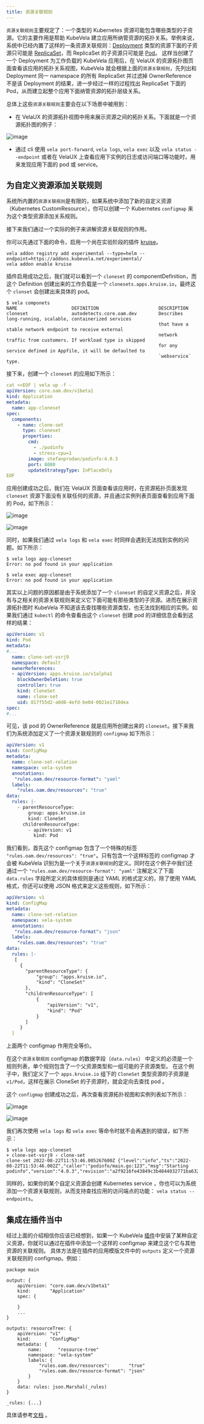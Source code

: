 ```yaml
---
title: 资源关联规则
--- 
```


`资源关联规则`主要规定了：一个类型的 Kubernetes 资源可能包含哪些类型的子资源。它的主要作用是帮助 KubeVela 建立应用所纳管资源的拓扑关系。举例来说，系统中已经内置了这样的一条资源关联规则：[Deployment](https://kubernetes.io/docs/concepts/workloads/controllers/deployment/) 类型的资源下面的子资源只可能是 [ReplicaSet](https://kubernetes.io/docs/concepts/workloads/controllers/replicaset/)，而 ReplicaSet 的子资源只可能是 [Pod](https://kubernetes.io/docs/concepts/workloads/pods/)。
这样当创建了一个 Deployment 为工作负载的 KubeVela 应用后，在 VelaUX 的资源拓扑图页面查看该应用的拓扑关系视图，KubeVela 就会根据上面的`资源关联规则`，先列出和 Deployment 同一 namespace 的所有 ReplicaSet 并过滤掉 OwnerReference 不是该 Deployment 的结果，进一步经过一样的过程找出 ReplicaSet 下面的 Pod，从而建立起整个应用下面纳管资源的拓扑层级关系。

总体上这些`资源关联规则`主要会在以下场景中被用到：

- 在 VelaUX 的资源拓扑视图中用来展示资源之间的拓扑关系。下面就是一个资源拓扑图的例子：

![image](../resources/tree.png)
  
- 通过 cli 使用 `vela port-forward`, `vela logs`, `vela exec` 以及 `vela status --endpoint` 或者在 VelaUX 上查看应用下实例的日志或访问端口等功能时，用来发现应用下面的 pod 或 service。

## 为自定义资源添加关联规则

系统所内置的`资源关联规则`是有限的，如果系统中添加了新的自定义资源（Kubernetes CustomResource），你可以创建一个 Kubernetes `configmap` 来为这个类型资源添加关系规则。

接下来我们通过一个实际的例子来讲解资源关联规则的作用。

你可以先通过下面的命令，启用一个尚在实验阶段的插件 [kruise](https://github.com/kubevela/catalog/tree/master/experimental/addons/kruise)。

```shell
vela addon registry add experimental --type=helm --endpoint=https://addons.kubevela.net/experimental/
vela addon enable kruise
```

插件启用成功之后，我们就可以看到一个 `cloneset` 的 componentDefinition，而这个 Definition 创建出来的工作负载是一个 `clonesets.apps.kruise.io`，最终这个 `clonset` 会创建出来具体的 pod。

```shell
$ vela componets
NAME                    DEFINITION                      DESCRIPTION                                                 
cloneset                autodetects.core.oam.dev        Describes long-running, scalable, containerized services    
                                                        that have a stable network endpoint to receive external     
                                                        network traffic from customers. If workload type is skipped 
                                                        for any service defined in Appfile, it will be defaulted to 
                                                        `webservice` type.
```

接下来，创建一个 `cloneset` 的应用如下所示：

```yaml
cat <<EOF | vela up -f -
apiVersion: core.oam.dev/v1beta1
kind: Application
metadata:
  name: app-cloneset
spec:
  components:
    - name: clone-set
      type: cloneset
      properties:
        cmd:
          - ./podinfo
          - stress-cpu=1
        image: stefanprodan/podinfo:4.0.3
        port: 8080
        updateStrategyType: InPlaceOnly
EOF
```

应用创建成功之后，我们在 VelaUX 页面查看该应用时，在资源拓扑页面发现 `cloneset` 资源下面没有关联任何的资源，并且通过实例列表页面查看到应用下面的 Pod，如下所示：

![image](../resources/cloneset-before.jpg)

![image](../resources/cloneset-before-pod.jpg)

同时，如果我们通过 `vela logs` 和 `vela exec` 时同样会遇到无法找到实例的问题。如下所示：

```shell
$ vela logs app-cloneset
Error: no pod found in your application
```

```shell
$ vela exec app-cloneset
Error: no pod found in your application
```

其实以上问题的原因都是由于系统添加了一个 `cloneset` 的自定义资源之后，并没有与之相关的资源关联规则来定义它下面可能有那些类型的子资源。进而在展示资源拓扑图时 KubeVela 不知道该去查找哪些资源类型，也无法找到相应的实例。如果我们通过 `kubectl` 的命令查看由这个 `cloneset` 创建 pod 的详细信息会看到这样的结果：

```yaml
apiVersion: v1
kind: Pod
metadata:
#...
  name: clone-set-vsrj9
  namespace: default
  ownerReferences:
  - apiVersion: apps.kruise.io/v1alpha1
    blockOwnerDeletion: true
    controller: true
    kind: CloneSet
    name: clone-set
    uid: 817f55d2-a0d8-4efd-be0d-0021e1710dea
spec:
#...
```

可见，该 pod 的 OwnerReference 就是应用所创建出来的 `cloneset`。接下来我们为系统添加定义了一个资源关联规则的 `configmap` 如下所示：

```yaml
apiVersion: v1
kind: ConfigMap
metadata:
  name: clone-set-relation
  namespace: vela-system
  annotations:
   "rules.oam.dev/resource-format": "yaml"
  labels:
    "rules.oam.dev/resources": "true"
data:
  rules: |-
    - parentResourceType:
        group: apps.kruise.io
        kind: CloneSet
      childrenResourceType:
        - apiVersion: v1
          kind: Pod
```

我们看到，首先这个 configmap 包含了一个特殊的标签 `"rules.oam.dev/resources": "true"`。只有包含一个这样标签的 configmap 才会被 KubeVela 识别为是一个关于`资源关联规则`的定义。同时在这个例子中我们还通过一个 `"rules.oam.dev/resource-format": "yaml"` 注解定义了下面 `data.rules` 字段所定义的具体规则是通过 YAML 的格式定义的，除了使用 YAML 格式，你还可以使用 JSON 格式来定义这些规则，如下所示：

```yaml
apiVersion: v1
kind: ConfigMap
metadata:
  name: clone-set-relation
  namespace: vela-system
  annotations:
   "rules.oam.dev/resource-format": "json"
  labels:
    "rules.oam.dev/resources": "true"
data:
  rules: |-
   [
     {
       "parentResourceType": {
           "group": "apps.kruise.io",
           "kind": "CloneSet"
       },
       "childrenResourceType": [
           {
               "apiVersion": "v1",
               "kind": "Pod"
           }
       ]
     }
  ]
```

上面两个 configmap 作用完全等价。

在这个`资源关联规则` configmap 的数据字段（`data.rules`） 中定义的必须是一个规则列表，单个规则包含了一个父资源类型和一组可能的子资源类型。 在这个例子中，我们定义了一个 `apps.kruise.io` 组下的 `CloneSet` 类型资源的子资源是 `v1/Pod`，这样在展示 CloneSet 的子资源时，就会定向去查找 pod 。 

这个 `configmap` 创建成功之后，再次查看资源拓扑视图和实例列表如下所示：

![image](../resources/cloneset-after.jpg)

![image](../resources/cloneset-after-pod.jpg)

我们再次使用 `vela logs` 和 `vela exec`  等命令时就不会再遇到的错误，如下所示：

```shell
$ vela logs app-cloneset
+ clone-set-vsrj9 › clone-set
clone-set 2022-08-22T11:53:46.005267600Z {"level":"info","ts":"2022-08-22T11:53:46.002Z","caller":"podinfo/main.go:123","msg":"Starting podinfo","version":"4.0.3","revision":"a2f9216fe43849c3b4844032771ba632307d8738","port":"9898"}
```

同样的，如果你的某个自定义资源会创建 Kubernetes service ，你也可以为系统添加一个资源关联规则，从而支持查找应用的访问端点的功能： `vela status --endpoints`。

## 集成在插件当中

经过上面的介绍相信你应该已经想到，如果一个 KubeVela [插件](../platform-engineers/addon/intro)中安装了某种自定义资源，你就可以通过在插件中添加一个这样的 configmap 来建立这个它与其他资源的关联规则。 具体方法是在插件的应用模版文件中的 `outputs` 定义一个资源关联规则的 configmap。例如：

```cue
package main

output: {
	apiVersion: "core.oam.dev/v1beta1"
	kind:       "Application"
	spec: {
		
	}
	... 
}

outputs: resourceTree: {
	apiVersion: "v1"
	kind:       "ConfigMap"
	metadata: {
		name:      "resource-tree"
		namespace: "vela-system"
		labels: {
			"rules.oam.dev/resources":       "true"
			"rules.oam.dev/resource-format": "json"
		}
	}
	data: rules: json.Marshal(_rules)
}

_rules: {...}
```

具体请参考[文档](../platform-engineers/addon/addon-cue#auxiliary-resources) 。